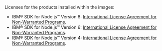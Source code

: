 Licenses for the products installed within the images:

- IBM® SDK for Node.js™ Version 8: [International License Agreement for Non-Warranted Programs](http://www14.software.ibm.com/cgi-bin/weblap/lap.pl?la_formnum=&li_formnum=L-PIVN-ARVHJN).
-	IBM® SDK for Node.js™ Version 6: [International License Agreement for Non-Warranted Programs](http://www14.software.ibm.com/cgi-bin/weblap/lap.pl?la_formnum=&li_formnum=L-PIVN-AR5EGT).
-	IBM® SDK for Node.js™ Version 4: [International License Agreement for Non-Warranted Programs](http://www14.software.ibm.com/cgi-bin/weblap/lap.pl?la_formnum=&li_formnum=L-PIVN-AKUEV2).
